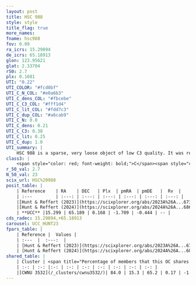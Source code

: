 ```yaml
---
layout: post
title: HSC 988
style: style
title_flag: true
more_names: 
fname: hsc988
fov: 0.09
ra_icrs: 15.29894
de_icrs: 65.18913
glon: 123.95621
glat: 2.33704
r50: 2.7
plx: 0.1681
UTI: "0.22"
UTI_COLOR: "#fcd0bf"
UTI_C_N_COL: "#e0a6b3"
UTI_C_dens_COL: "#fbcebe"
UTI_C_C3_COL: "#fff1d4"
UTI_C_lit_COL: "#fdd7c3"
UTI_C_dup_COL: "#a6cab9"
UTI_C_N: 0.0
UTI_C_dens: 0.21
UTI_C_C3: 0.38
UTI_C_lit: 0.25
UTI_C_dup: 1.0
UTI_summary: |
    HSC 988 is a sparse, very loose object of low C3 quality. It was recently reported in the literature. This object shares a large percentage of members with a later reported entry.<br><br><span style="color: #99180f; font-weight: bold;">Warning: </span>contains less than 25 stars with <i>P>0.5</i> estimated.
class3: |
    <span style="color: red; font-weight: bold;">C</span><span style="color: #FFC300; font-weight: bold;">B</span>
r_50_val: 2.7
N_50_val: 23
scix_url: HSC%20988
posit_table: |
    | Reference    | RA    | DEC   | Plx  | pmRA  | pmDE   |  Rv  |
    | :---         | :---: | :---: | :---: | :---: | :---: | :---: |
    |[Hunt & Reffert (2023)](https://scixplorer.org/abs/2023A%26A...673A.114H) | 15.305 | 65.186 | 0.163 | -1.703 | -0.438 | -- |
    |[Hunt & Reffert (2024)](https://scixplorer.org/abs/2024A%26A...686A..42H) | 15.305 | 65.186 | 0.163 | -1.703 | -0.438 | -- |
    | **UCC** |15.299 | 65.189 | 0.168 | -1.709 | -0.444 | -- | 
cds_radec: 15.29894,+65.18913
carousel: UCC_HUNT23
fpars_table: |
    | Reference |  Values |
    | :---  |  :---:  |
    | [Hunt & Reffert (2023)](https://scixplorer.org/abs/2023A%26A...673A.114H) | `AV50=3.962, diffAV50=1.414, MOD50=13.877, logAge50=6.923` |
    | [Hunt & Reffert (2024)](https://scixplorer.org/abs/2024A%26A...686A..42H) | `MassJ=1804.30` |
shared_table: |
    | Cluster | <span title="Percentage of members that this OC shares with the ones listed">%</span>   | RA   | DEC   | Plx   | pmRA  | pmDE  | Rv | UTI |
    | :-: | :-: |:-: | :-: | :-: | :-: | :-: | :-: | :-: |
    |[CWNU 3532](/_clusters/cwnu3532/)| 84.0 | 15.3 | 65.2 | 0.17 | -1.73 | -0.44 | -- |0.02 |
---
```

